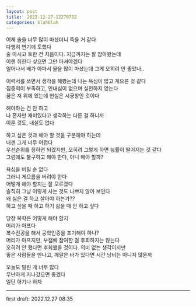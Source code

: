 ```yaml
---
layout: post
title:  2022-12-27-12270752
categories: blahblah
---
```


어제 술을 너무 많이 마셨더니 죽을 거 같다  
다행히 변기에 토했다  
술 마시고 토한 건 처음이다. 지금까지는 잘 참아왔는데  
이젠 취한다 싶으면 그만 마셔야겠다  
일어나서 배가 아파서 물을 많이 마셨는데 그게 오히려 안 좋았나..

이력서를 쓰면서 생각을 해봤는데 나는 욕심이 많고 게으른 것 같다  
집중력이 부족하고, 인내심이 없으며 실천하지 않는다  
꿈은 저 위에 있는데 현실은 시궁창인 것이다

해야하는 건 안 하고  
나 혼자만 재미있다고 생각하는 다른 걸 하니까  
이룬 것도, 내실도 없다

하고 싶은 것과 해야 할 것을 구분해야 하는데  
내겐 그게 너무 어렵다  
우선순위를 정하면 되겠지만, 오히려 그렇게 하면 능률이 떨어지는 것 같다  
그럼에도 불구하고 해야 한다, 아니 해야 할까?

욕심을 버릴 순 없다  
그러니 게으름을 버려야 한다  
어떻게 해야 할지는 잘 모르겠다  
솔직히 그냥 이렇게 사는 것도 나쁘지 않아 보인다  
왜 싫은 걸 하고 살아야 하는가??  
하고 싶을 때 하고 하기 싫을 때 안 하고 싶다

당장 복학은 어떻게 해야 할지  
머리가 아프다  
복수전공을 해서 공학인증을 포기해야 하나?  
머리가 아프지만, 부캠에 참여한 걸 후회하지는 않는다  
오히려 안 했다면 후회했을 것이다. 의미 없는 생각이지만  
좋은 사람들을 만나고, 깨달은 바가 있다면 시간 낭비는 아니지 않을까

오늘도 밀린 게 너무 많다  
무난하게 지나갔으면 좋겠다  
일단 하기나 하자

---

first draft: 2022.12.27 08:35